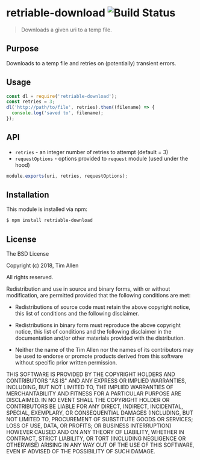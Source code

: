 # retriable-download ![Build Status](https://travis-ci.org/noblesamurai/retriable-download.svg?branch=master)

> Downloads a given uri to a temp file.

## Purpose
Downloads to a temp file and retries on (potentially) transient errors.
## Usage

```js
const dl = require('retriable-download');
const retries = 3;
dl('http://path/to/file', retries).then((filename) => {
  console.log('saved to', filename);
});
```

## API

- `retries` - an integer number of retries to attempt (default = 3)
- `requestOptions` - options provided to `request` module (used under the hood)
```js
module.exports(uri, retries, requestOptions);
```

## Installation

This module is installed via npm:

``` bash
$ npm install retriable-download
```
## License

The BSD License

Copyright (c) 2018, Tim Allen

All rights reserved.

Redistribution and use in source and binary forms, with or without modification,
are permitted provided that the following conditions are met:

* Redistributions of source code must retain the above copyright notice, this
  list of conditions and the following disclaimer.

* Redistributions in binary form must reproduce the above copyright notice, this
  list of conditions and the following disclaimer in the documentation and/or
  other materials provided with the distribution.

* Neither the name of the Tim Allen nor the names of its
  contributors may be used to endorse or promote products derived from
  this software without specific prior written permission.

THIS SOFTWARE IS PROVIDED BY THE COPYRIGHT HOLDERS AND CONTRIBUTORS "AS IS" AND
ANY EXPRESS OR IMPLIED WARRANTIES, INCLUDING, BUT NOT LIMITED TO, THE IMPLIED
WARRANTIES OF MERCHANTABILITY AND FITNESS FOR A PARTICULAR PURPOSE ARE
DISCLAIMED. IN NO EVENT SHALL THE COPYRIGHT HOLDER OR CONTRIBUTORS BE LIABLE FOR
ANY DIRECT, INDIRECT, INCIDENTAL, SPECIAL, EXEMPLARY, OR CONSEQUENTIAL DAMAGES
(INCLUDING, BUT NOT LIMITED TO, PROCUREMENT OF SUBSTITUTE GOODS OR SERVICES;
LOSS OF USE, DATA, OR PROFITS; OR BUSINESS INTERRUPTION) HOWEVER CAUSED AND ON
ANY THEORY OF LIABILITY, WHETHER IN CONTRACT, STRICT LIABILITY, OR TORT
(INCLUDING NEGLIGENCE OR OTHERWISE) ARISING IN ANY WAY OUT OF THE USE OF THIS
SOFTWARE, EVEN IF ADVISED OF THE POSSIBILITY OF SUCH DAMAGE.

